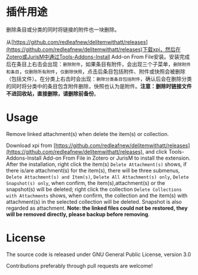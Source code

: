 # 插件用途

删除条目或分类的同时将链接的附件也一块删除。


从[https://github.com/redleafnew/delitemwithatt/releases](https://github.com/redleafnew/delitemwithatt/releases)下载xpi，然后在Zotero或JurisM中通过Tools-Addons-Install Add-on From File安装。安装完成后在条目上右击会出现：`删除附件`，如果条目有附件，会出现三个子菜单，`删除附件和条目`，`仅删除所有附件`，`仅删除快照`，点击后条目包括附件、附件或快照会被删除（包括文件）。在分类上右击时会出现：`删除分类条目包括附件`，确认后会在删除分类的同时将分类中的条目包含附件删除，快照也认为是附件。**注意：删除时链接文件不进回收站，直接删除，请删除前备份**。
  

# Usage

Remove linked attachment(s) when delete the item(s) or collection.

Download xpi from [https://github.com/redleafnew/delitemwithatt/releases](https://github.com/redleafnew/delitemwithatt/releases), and click Tools-Addons-Install Add-on From File in Zotero or JurisM to install the extension. After the installation, right click the item(s) `Delete Attachment(s)` shows, if there is/are attachment(s) for the item(s), there  will be three submenus, `Delete Attachment(s) and Item(s)`, `Delete All Attachment(s) only`, `Delete Snapshot(s) only`, when confirm, the item(s),attachment(s) or the snapshot(s) will be deleted;  right click the collection `Delete Collections with Attachments` shows, when confirm, the collection and the item(s) with attachment(s) in the selected collection will be deleted. Snapshot is also regarded as attachment. **Note: the linked files could not be restored, they will be removed directly, please backup before removing**.

# License
The source code is released under GNU General Public License, version 3.0

Contributions preferably through pull requests are welcome!
